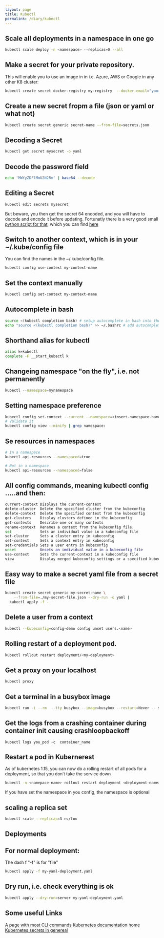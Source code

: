 ```yaml
---
layout: page
title: Kubectl
permalink: /diary/kubectl
---
```


## Scale all deployments in a namespace in one go
```bash
kubectl scale deploy -n <namespace> --replicas=0 --all
```
## Make a secret for your private repository.
This will enable you to use an image in in i.e. Azure, AWS or Google in any other K8 cluster:

```bash
kubectl create secret docker-registry my-registry  --docker-email="your@email" --docker-username="your registry username" --docker-server="your registry server address" --docker-password="your registry password"
```
## Create a new secret fropm a file (json or yaml or what not)
```bash
kubectl create secret generic secret-name --from-file=secrets.json
```
## Decoding a Secret
```bash
kubectl get secret mysecret -o yaml
```
## Decode the password field
```bash
echo 'MWYyZDFlMmU2N2Rm' | base64 --decode
```
## Editing a Secret
```bash
kubectl edit secrets mysecret
```
But beware, you then get the secret 64 encoded, and you will have to decode and encode it before updating.
Fortunatly there is a very good small [python script for that](https://github.com/lbolla/kube-secret-editor), which you can find [here](https://github.com/lbolla/kube-secret-editor)
## Switch to another context, which is in your ~/.kube/config file
You can find the names in the ~/.kube/config file.
```bash
kubectl config use-context my-context-name
```
## Set the context manually
```bash
kubectl config set-context my-context-name
```


## Autocomplete in bash
```bash
source <(kubectl completion bash) # setup autocomplete in bash into the current shell, bash-completion package should be installed first.
echo "source <(kubectl completion bash)" >> ~/.bashrc # add autocomplete permanently to your bash shell.
```
## Shorthand alias for kubectl
```bash
alias k=kubectl
complete -F __start_kubectl k
```
## Changeing namespace "on the fly", i.e. not permanently
```bash
kubectl --namespace=mynamespace
```
## Setting namespace preference
```bash
kubectl config set-context --current --namespace=<insert-namespace-name-here>
# Validate it
kubectl config view --minify | grep namespace:
```
## Se resources in namespaces
```bash
# In a namespace
kubectl api-resources --namespaced=true

# Not in a namespace
kubectl api-resources --namespaced=false
```

## All config commands, meaning kubectl config .....and then:
```bash
current-context Displays the current-context
delete-cluster  Delete the specified cluster from the kubeconfig
delete-context  Delete the specified context from the kubeconfig
get-clusters    Display clusters defined in the kubeconfig
get-contexts    Describe one or many contexts
rename-context  Renames a context from the kubeconfig file.
set             Sets an individual value in a kubeconfig file
set-cluster     Sets a cluster entry in kubeconfig
set-context     Sets a context entry in kubeconfig
set-credentials Sets a user entry in kubeconfig
unset           Unsets an individual value in a kubeconfig file
use-context     Sets the current-context in a kubeconfig file
view            Display merged kubeconfig settings or a specified kubeconfig file
```

## Easy way to make a secret yaml file from a secret file
```bash
kubectl create secret generic my-secret-name \
    --from-file=./my-secret-file.json --dry-run -o yaml |
  kubectl apply -f -
```

## Delete a user from a context
```bash
kubectl --kubeconfig=config-demo config unset users.<name>
```
## Rolling restart of a deployment pod.
```bash
kubectl rollout restart deployment/<my-deployment>
```

## Get a proxy on your localhost
```bash
kubectl proxy
```

## Get a terminal in a busybox image
```bash
kubectl run -i --rm  --tty busybox --image=busybox --restart=Never -- sh
```

## Get the logs from a crashing container during container init causing crashloopbackoff
```
kubectl logs you_pod -c  container_name
```

## Restart a pod in Kubernerest
As of kubernetes 1.15, you can now do a rolling restart of all pods for a deployment, so that you don’t take the service down
```bash
kubectl -n <namepace-name> rollout restart deployment <deployment-name>
```
If you have set the namespace in you config, the namespace is optional

## scaling a replica set
```bash
kubectl scale --replicas=3 rs/foo
```
## Deployments
## For normal deployment:
The dash f "-f" is for "file"
```bash
kubectl apply -f my-yaml-deployment.yaml
```
## Dry run, i.e. check everything is ok
```bash
kubectl apply --dry-run=server my-yaml-deployment.yaml
```


## Some useful Links
[A page with most CLI commands](https://kubernetes.io/docs/reference/kubectl/cheatsheet/)
[Kubernetes documentation home](https://kubernetes.io/docs/home/)
[Kubernetes secrets in genereal](https://kubernetes.io/docs/concepts/configuration/secret/)

